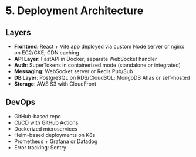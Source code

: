 # 5. Deployment Architecture

## Layers
- **Frontend**: React + Vite app deployed via custom Node server or nginx on EC2/GKE; CDN caching
- **API Layer**: FastAPI in Docker; separate WebSocket handler
- **Auth**: SuperTokens in containerized mode (standalone or integrated)
- **Messaging**: WebSocket server or Redis Pub/Sub
- **DB Layer**: PostgreSQL on RDS/CloudSQL; MongoDB Atlas or self-hosted
- **Storage**: AWS S3 with CloudFront

## DevOps
- GitHub-based repo
- CI/CD with GitHub Actions
- Dockerized microservices
- Helm-based deployments on K8s
- Prometheus + Grafana or Datadog
- Error tracking: Sentry